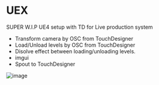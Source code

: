 # UEX
SUPER W.I.P UE4 setup with TD for Live production system

* Transform camera by OSC from TouchDesigner
* Load/Unload levels by OSC from TouchDesigner
* Disolve effect between loading/unloading levels.
* imgui
* Spout to TouchDesigner


![image](https://github.com/yumataesu/UE4LS/blob/main/readme/image.gif)
